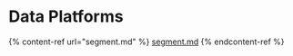 # Data Platforms

{% content-ref url="segment.md" %}
[segment.md](segment.md)
{% endcontent-ref %}


